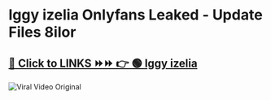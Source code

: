 
 # Iggy izelia Onlyfans Leaked - Update Files 8ilor

## <h2><a href="https://clipsfans.com/Iggy_izelia&ref=git">🔗 Click to LINKS ⏩⏩ 👉 🟢 Iggy izelia </a></h2>

<a href="https://clipsfans.com/Iggy_izelia&ref=git" rel="nofollow" data-target="animated-image.originalLink"><img src="https://i.ibb.co.com/xMMVF88/686577567.gif" alt="Viral Video Original" style="max-width: 100%; display: inline-block;" data-target="animated-image.originalImage"></a>

